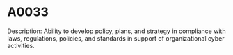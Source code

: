# A0033
Description: Ability to develop policy, plans, and strategy in compliance with laws, regulations, policies, and standards in support of organizational cyber activities.
